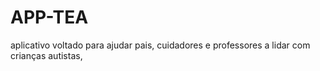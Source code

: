 # APP-TEA
aplicativo voltado para ajudar pais, cuidadores e professores a lidar com crianças autistas,
